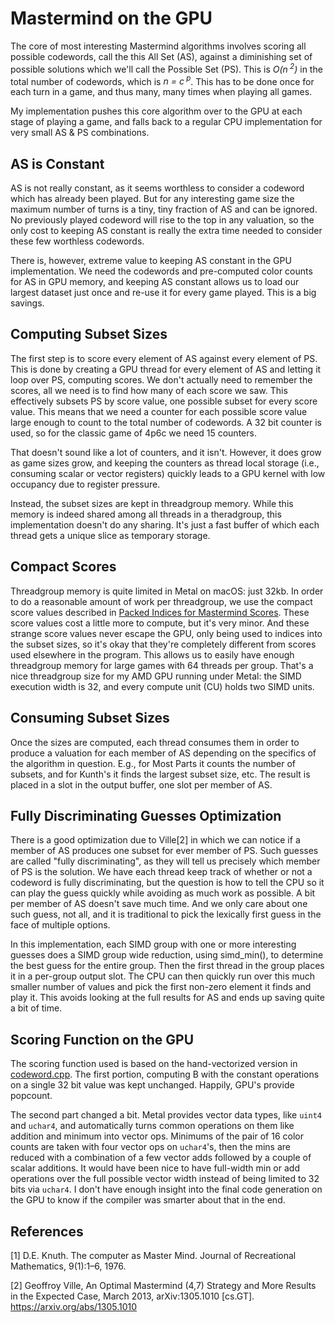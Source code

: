 # Mastermind on the GPU

The core of most interesting Mastermind algorithms involves scoring all possible codewords, call the this All Set (AS),
against a diminishing set of possible solutions which we'll call the Possible Set (PS). 
This is *O(n<sup> 2</sup>)* in the total number of codewords, which is *n = c<sup> p</sup>*. This has to be done once
for each turn in a game, and thus many, many times when playing all games.

My implementation pushes this core algorithm over to the GPU at each stage of playing a game, and falls back to a
regular CPU implementation for very small AS & PS combinations.

## AS is Constant

AS is not really constant, as it seems worthless to consider a codeword which has already been played. But for any
interesting game size the maximum number of turns is a tiny, tiny fraction of AS and can be ignored. No previously 
played codeword will rise to the top in any valuation, so the only cost to keeping AS constant is really the extra time
needed to consider these few worthless codewords.

There is, however, extreme value to keeping AS constant in the GPU implementation. We need the codewords and pre-computed
color counts for AS in GPU memory, and keeping AS constant allows us to load our largest dataset just once and re-use 
it for every game played. This is a big savings. 

## Computing Subset Sizes

The first step is to score every element of AS against every element of PS. This is done by creating a GPU thread for
every element of AS and letting it loop over PS, computing scores. We don't actually need to remember the scores, all
we need is to find how many of each score we saw. This effectively subsets PS by score value, one possible subset for
every score value. This means that we need a counter for each possible score value large enough to count to the total
number of codewords. A 32 bit counter is used, so for the classic game of 4p6c we need 15 counters.

That doesn't sound like a lot of counters, and it isn't. However, it does grow as game sizes grow, and keeping the 
counters as thread local storage (i.e., consuming scalar or vector registers) quickly leads to a GPU kernel with 
low occupancy due to register pressure. 

Instead, the subset sizes are kept in threadgroup memory. While this memory is indeed shared among all threads in a 
theradgroup, this implementation doesn't do any sharing. It's just a fast buffer of which each thread gets a unique
slice as temporary storage.

## Compact Scores

Threadgroup memory is quite limited in Metal on macOS: just 32kb. In order to do a reasonable amount of work per threadgroup,
we use the compact score values described in [Packed Indices for Mastermind Scores](docs/Score_Ordinals.md). These 
score values cost a little more to compute, but it's very minor. And these strange score values never escape the GPU,
only being used to indices into the subset sizes, so it's okay that they're completely different from scores used
elsewhere in the program. This allows us to easily have enough threadgroup memory for large games with 64 threads per group.
That's a nice threadgroup size for my AMD GPU running under Metal: the SIMD execution width is 32, and every compute unit (CU)
holds two SIMD units.

## Consuming Subset Sizes

Once the sizes are computed, each thread consumes them in order to produce a valuation for each member of AS depending
on the specifics of the algorithm in question. E.g., for Most Parts it counts the number of subsets, and for Kunth's it
finds the largest subset size, etc. The result is placed in a slot in the output buffer, one slot per member of AS.

## Fully Discriminating Guesses Optimization

There is a good optimization due to Ville[2] in which we can notice if a member of AS produces one subset for ever 
member of PS. Such guesses are called "fully discriminating", as they will tell us precisely which member of PS is 
the solution. We have each thread keep track of whether or not a codeword is fully discriminating, but the question is
how to tell the CPU so it can play the guess quickly while avoiding as much work as possible. A bit per member of AS 
doesn't save much time. And we only care about one such guess, not all, and it is traditional to pick the lexically first
guess in the face of multiple options.

In this implementation, each SIMD group with one or more interesting guesses does a SIMD group wide reduction, using
simd_min(), to determine the best guess for the entire group. Then the first thread in the group places it in a per-group
output slot. The CPU can then quickly run over this much smaller number of values and pick the first non-zero element
it finds and play it. This avoids looking at the full results for AS and ends up saving quite a bit of time.

## Scoring Function on the GPU

The scoring function used is based on the hand-vectorized version in [codeword.cpp](../codeword.cpp). The first portion,
computing B with the constant operations on a single 32 bit value was kept unchanged. Happily, GPU's provide popcount.

The second part changed a bit. Metal provides vector data types, like `uint4` and `uchar4`, and automatically turns common
operations on them like addition and minimum into vector ops. Minimums of the pair of 16 color counts are taken with
four vector ops on `uchar4`'s, then the mins are reduced with a combination of a few vector adds followed by a couple
of scalar additions. It would have been nice to have full-width min or add operations over the full possible vector width
instead of being limited to 32 bits via `uchar4`. I don't have enough insight into the final code generation on the GPU
to know if the compiler was smarter about that in the end.

## References

[1] D.E. Knuth. The computer as Master Mind. Journal of Recreational Mathematics, 9(1):1–6, 1976.

[2] Geoffroy Ville, An Optimal Mastermind (4,7) Strategy and More Results in the Expected Case, March 2013, arXiv:1305.1010 [cs.GT]. https://arxiv.org/abs/1305.1010
